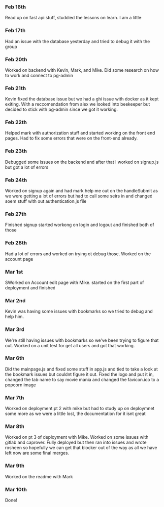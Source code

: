### Feb 16th
Read up on fast api stuff, studdied the lessons on learn. I am a little

### Feb 17th
Had an issue with the database yesterday and tried to debug it with the group

### Feb 20th
Worked on backend with Kevin, Mark, and Mike. Did some research on how to work and connect to pg-admin

### Feb 21th
Kevin fixed the database issue but we had a ghi issue with docker as it kept exiting. With a reccomendation from alex we looked into beekeeper but decided to stick with pg-admin since we got it working.

### Feb 22th
Helped mark with authorization stuff and started working on the front end pages. Had to fix some errors that were on the front-end already.

### Feb 23th
Debugged some issues on the backend and after that I worked on signup.js but got a lot of errors

### Feb 24th
Worked on signup again and had mark help me out on the handleSubmit as we were getting a lot of errors but had to call some seirs in and changed soem stuff with out authentication.js file

### Feb 27th
Finished signup started workong on login and logout and finished both of those

### Feb 28th
Had a lot of errors and worked on trying ot debug those. Worked on the account page

### Mar 1st
SWorked on Account edit page with Mike. started on the first part of deployment and finished

### Mar 2nd
Kevin was having some issues with bookmarks so we tried to debug and help him.

### Mar 3rd
We're still having issues with bookmarks so we've been trying to figure that out. Worked on a unit test for get all users and got that working.

### Mar 6th
Did the mainpage.js and fixed some stuff in app.js and tied to take a look at the bookmark issues but couldnt figure it out. Fixed the logo and put it in, changed the tab name to say movie mania and changed the favicon.ico to a popcorn image

### Mar 7th
Worked on deployment pt 2 with mike but had to study up on deploymnet some more as we were a little lost, the documentation for it isnt great

### Mar 8th
Worked on pt 3 of deployment with Mike. Worked on some issues with gitlab and caprover. Fully deployed but then ran into issues and wrote rosheen so hopefully we can get that blocker out of the way as all we have left now are some final merges.

### Mar 9th
Worked on the readme with Mark

### Mar 10th
Done!
